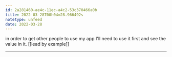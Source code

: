 ```yaml
---
id: 2a281460-ae4c-11ec-a4c2-53c370466a0b
title: 2022-03-28T00h04m28.966492s
notetype: unfeed
date: 2022-03-28
---
```

in order to get other people to use my app I'll need to use it first and see the value in it. [[lead by example]]

---

